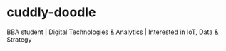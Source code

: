# cuddly-doodle
BBA student | Digital Technologies &amp; Analytics | Interested in IoT, Data &amp; Strategy

